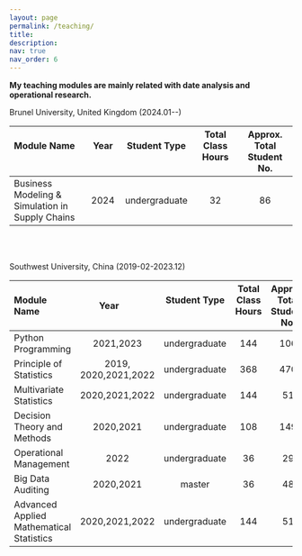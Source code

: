 ```yaml
---
layout: page
permalink: /teaching/
title: 
description: 
nav: true
nav_order: 6
---
```


**My teaching modules are mainly related with date analysis and operational research.**


Brunel University, United Kingdom (2024.01--)

|Module Name &nbsp;&nbsp;&nbsp;&nbsp;&nbsp;&nbsp;| Year &nbsp;&nbsp;&nbsp;&nbsp;| Student Type &nbsp;&nbsp;&nbsp;&nbsp;&nbsp;&nbsp;| Total Class Hours &nbsp;&nbsp;&nbsp;&nbsp;|  Approx. Total Student No.|
|:--|:--:|:--:|:--:|:--:|
|Business Modeling  & Simulation in Supply Chains | 2024 | undergraduate  | 32 |86

<br/>
<br/>

Southwest University, China (2019-02-2023.12)

|Module Name &nbsp;&nbsp;&nbsp;&nbsp;| Year &nbsp;&nbsp;&nbsp;&nbsp;&nbsp;&nbsp;|Student Type &nbsp;&nbsp;&nbsp;&nbsp;| Total Class Hours &nbsp;&nbsp;&nbsp;&nbsp;|  Approx. Total Student No.|
|:--|:--:|:--:|:--:|:--:|
|Python Programming | 2021,2023 | undergraduate  | 144 |106
|Principle of Statistics | 2019, 2020,2021,2022 | undergraduate  | 368 |470
|Multivariate Statistics | 2020,2021,2022 | undergraduate | 144 | 51
|Decision Theory and Methods | 2020,2021 | undergraduate | 108| 149
|Operational Management | 2022 | undergraduate | 36 | 29
|Big Data Auditing | 2020,2021 | master | 36 | 48
|Advanced Applied Mathematical Statistics | 2020,2021,2022 | undergraduate | 144 | 51

<!--
For now, this page is assumed to be a static description of your courses. You can convert it to a collection similar to `_projects/` so that you can have a dedicated page for each course.

Organize your courses by years, topics, or universities, however you like!
-->